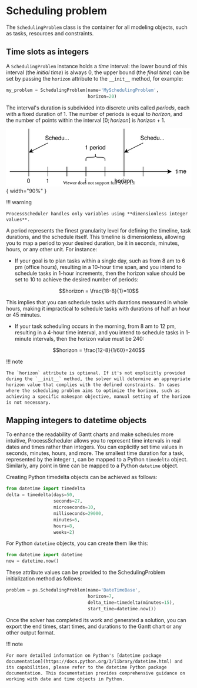 # Scheduling problem

The `SchedulingProblem` class is the container for all modeling objects, such as tasks, resources and constraints.

## Time slots as integers

A `SchedulingProblem` instance holds a *time* interval: the lower bound of this interval (the *initial time*) is always 0, the upper bound (the *final time*) can be set by passing the `horizon` attribute to the `__init__` method, for example:

``` py
my_problem = SchedulingProblem(name='MySchedulingProblem',
                               horizon=20)
```

The interval's duration is subdivided into discrete units called *periods*, each with a fixed duration of 1. The number of periods is equal to $horizon$, and the number of points within the interval $[0;horizon]$ is $horizon+1$.

![TimeLineHorizon](img/TimeLineHorizon.svg){ width="90%" }

!!! warning

    ProcessScheduler handles only variables using **dimensionless integer values**.

A period represents the finest granularity level for defining the timeline, task durations, and the schedule itself. This timeline is dimensionless, allowing you to map a period to your desired duration, be it in seconds, minutes, hours, or any other unit. For instance:

* If your goal is to plan tasks within a single day, such as from 8 am to 6 pm (office hours), resulting in a 10-hour time span, and you intend to schedule tasks in 1-hour increments, then the horizon value should be set to 10 to achieve the desired number of periods:

$$horizon = \frac{18-8}{1}=10$$

This implies that you can schedule tasks with durations measured in whole hours, making it impractical to schedule tasks with durations of half an hour or 45 minutes.

* If your task scheduling occurs in the morning, from 8 am to 12 pm, resulting in a 4-hour time interval, and you intend to schedule tasks in 1-minute intervals, then the horizon value must be 240:

$$horizon = \frac{12-8}{1/60}=240$$

!!! note

    The `horizon` attribute is optional. If it's not explicitly provided during the `__init__` method, the solver will determine an appropriate horizon value that complies with the defined constraints. In cases where the scheduling problem aims to optimize the horizon, such as achieving a specific makespan objective, manual setting of the horizon is not necessary.


## Mapping integers to datetime objects

To enhance the readability of Gantt charts and make schedules more intuitive, ProcessScheduler allows you to represent time intervals in real dates and times rather than integers. You can explicitly set time values in seconds, minutes, hours, and more. The smallest time duration for a task, represented by the integer `1`, can be mapped to a Python `timedelta` object. Similarly, any point in time can be mapped to a Python `datetime` object.

Creating Python timedelta objects can be achieved as follows:

``` py
from datetime import timedelta
delta = timedelta(days=50,
                  seconds=27,
                  microseconds=10,
                  milliseconds=29000,
                  minutes=5,
                  hours=8,
                  weeks=2)
```

For Python `datetime` objects, you can create them like this:

``` py
from datetime import datetime
now = datetime.now()
```

These attribute values can be provided to the SchedulingProblem initialization method as follows:

``` py
problem = ps.SchedulingProblem(name='DateTimeBase',
                               horizon=7,
                               delta_time=timedelta(minutes=15),
                               start_time=datetime.now())
```

Once the solver has completed its work and generated a solution, you can export the end times, start times, and durations to the Gantt chart or any other output format.

!!! note

    For more detailed information on Python's [datetime package documentation](https://docs.python.org/3/library/datetime.html) and its capabilities, please refer to the datetime Python package documentation. This documentation provides comprehensive guidance on working with date and time objects in Python.

